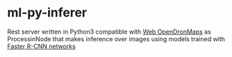 # ml-py-inferer

Rest server written in Python3 compatible with [Web OpenDronMaps](https://github.com/OpenDroneMap/WebODM) 
as ProcessinNode that makes inference over images using models trained with 
[Faster R-CNN networks](https://github.com/rbgirshick/py-faster-rcnn)

